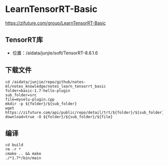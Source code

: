 # LearnTensorRT-Basic

https://zifuture.com/group/LearnTensorRT-Basic


## TensorRT库
- 位置：/aidata/junjie/soft/TensorRT-8.6.1.6

## 下载文件
```shell
cd /aidata/junjie/repo/github/notes-ml/notes_knowledge/notes_learn_tensorrt_basic
folder=basic-1.7-hello-plugin
sub_folder=src
file=myselu-plugin.cpp
mkdir -p ${folder}/${sub_folder}
wget https://zifuture.com/api/public/repo/detail/trt/${folder}/${sub_folder}/${file}?download=true -O ${folder}/${sub_folder}/${file}

```


## 编译
```shell
cd build
rm -r *
cmake .. && make
./*1.7*/bin/main
```